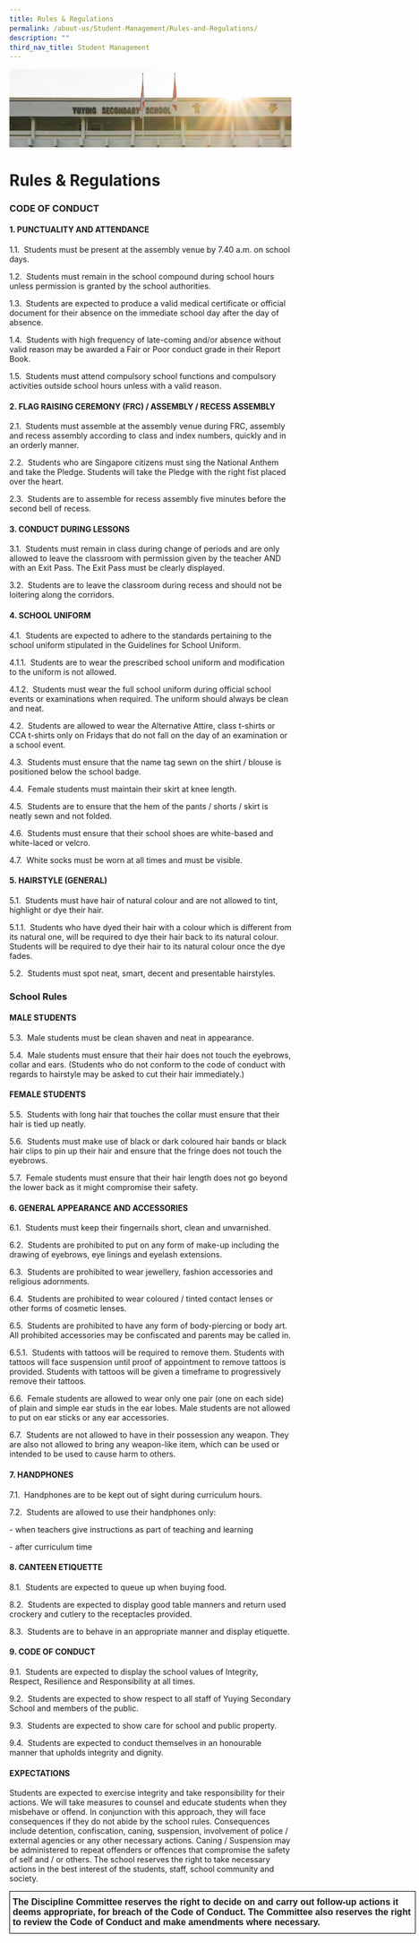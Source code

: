 ```yaml
---
title: Rules & Regulations
permalink: /about-us/Student-Management/Rules-and-Regulations/
description: ""
third_nav_title: Student Management
---
```

![](/images/AboutUs.jpg)

Rules & Regulations
===================


### **CODE OF CONDUCT**

  

#### **1\. PUNCTUALITY AND ATTENDANCE**


1.1.  Students must be present at the assembly venue by 7.40 a.m. on school days.

1.2.  Students must remain in the school compound during school hours unless permission is granted by the school authorities.

1.3.  Students are expected to produce a valid medical certificate or official document for their absence on the immediate school day after the day of absence.

1.4.  Students with high frequency of late-coming and/or absence without valid reason may be awarded a Fair or Poor conduct grade in their Report Book.

1.5.  Students must attend compulsory school functions and compulsory activities outside school hours unless with a valid reason.


#### **2\. FLAG RAISING CEREMONY (FRC) / ASSEMBLY / RECESS ASSEMBLY**

2.1.  Students must assemble at the assembly venue during FRC, assembly and recess assembly according to class and index numbers, quickly and in an orderly manner.

2.2.  Students who are Singapore citizens must sing the National Anthem and take the Pledge. Students will take the Pledge with the right fist placed over the heart.

2.3.  Students are to assemble for recess assembly five minutes before the second bell of recess.

#### **3\. CONDUCT DURING LESSONS**

3.1.  Students must remain in class during change of periods and are only allowed to leave the classroom with permission given by the teacher AND with an Exit Pass. The Exit Pass must be clearly displayed.

3.2.  Students are to leave the classroom during recess and should not be loitering along the corridors.

#### **4\. SCHOOL UNIFORM**

4.1.  Students are expected to adhere to the standards pertaining to the school uniform stipulated in the Guidelines for School Uniform.

4.1.1.  Students are to wear the prescribed school uniform and modification to the uniform is not allowed.

4.1.2.  Students must wear the full school uniform during official school events or examinations when required. The uniform should always be clean and neat.

4.2.  Students are allowed to wear the Alternative Attire, class t-shirts or CCA t-shirts only on Fridays that do not fall on the day of an examination or a school event.

4.3.  Students must ensure that the name tag sewn on the shirt / blouse is positioned below the school badge.

4.4.  Female students must maintain their skirt at knee length.

4.5.  Students are to ensure that the hem of the pants / shorts / skirt is neatly sewn and not folded.

4.6.  Students must ensure that their school shoes are white-based and white-laced or velcro.

4.7.  White socks must be worn at all times and must be visible.


#### **5\. HAIRSTYLE (GENERAL)**

5.1.  Students must have hair of natural colour and are not allowed to tint, highlight or dye their hair.

5.1.1.  Students who have dyed their hair with a colour which is different from its natural one, will be required to dye their hair back to its natural colour. Students will be required to dye their hair to its natural colour once the dye fades.

5.2.  Students must spot neat, smart, decent and presentable hairstyles.

### **School Rules**

#### **MALE STUDENTS**

5.3.  Male students must be clean shaven and neat in appearance.

5.4.  Male students must ensure that their hair does not touch the eyebrows, collar and ears. (Students who do not conform to the code of conduct with regards to hairstyle may be asked to cut their hair immediately.)

#### **FEMALE STUDENTS**

5.5.  Students with long hair that touches the collar must ensure that their hair is tied up neatly.

5.6.  Students must make use of black or dark coloured hair bands or black hair clips to pin up their hair and ensure that the fringe does not touch the eyebrows.

5.7.  Female students must ensure that their hair length does not go beyond the lower back as it might compromise their safety.

#### **6\. GENERAL APPEARANCE AND ACCESSORIES**

6.1.  Students must keep their fingernails short, clean and unvarnished.

6.2.  Students are prohibited to put on any form of make-up including the drawing of eyebrows, eye linings and eyelash extensions.

6.3.  Students are prohibited to wear jewellery, fashion accessories and religious adornments.

6.4.  Students are prohibited to wear coloured / tinted contact lenses or other forms of cosmetic lenses.

6.5.  Students are prohibited to have any form of body-piercing or body art. All prohibited accessories may be confiscated and parents may be called in.

6.5.1.  Students with tattoos will be required to remove them. Students with tattoos will face suspension until proof of appointment to remove tattoos is provided. Students with tattoos will be given a timeframe to progressively remove their tattoos.

6.6.  Female students are allowed to wear only one pair (one on each side) of plain and simple ear studs in the ear lobes. Male students are not allowed to put on ear sticks or any ear accessories.

6.7.  Students are not allowed to have in their possession any weapon. They are also not allowed to bring any weapon-like item, which can be used or intended to be used to cause harm to others.

#### **7\. HANDPHONES**

7.1.  Handphones are to be kept out of sight during curriculum hours.

7.2.  Students are allowed to use their handphones only:

\- when teachers give instructions as part of teaching and learning

\- after curriculum time


#### **8\. CANTEEN ETIQUETTE**

8.1.  Students are expected to queue up when buying food.

8.2.  Students are expected to display good table manners and return used crockery and cutlery to the receptacles provided.

8.3.  Students are to behave in an appropriate manner and display etiquette.


#### **9\. CODE OF CONDUCT**

9.1.  Students are expected to display the school values of Integrity, Respect, Resilience and Responsibility at all times.

9.2.  Students are expected to show respect to all staff of Yuying Secondary School and members of the public.

9.3.  Students are expected to show care for school and public property.

9.4.  Students are expected to conduct themselves in an honourable manner that upholds integrity and dignity.


#### **EXPECTATIONS**

Students are expected to exercise integrity and take responsibility for their actions. We will take measures to counsel and educate students when they misbehave or offend. In conjunction with this approach, they will face consequences if they do not abide by the school rules. Consequences include detention, confiscation, caning, suspension, involvement of police / external agencies or any other necessary actions. Caning / Suspension may be administered to repeat offenders or offences that compromise the safety of self and / or others. The school reserves the right to take necessary actions in the best interest of the students, staff, school community and society.


<style type="text/css">
.tg  {border-collapse:collapse;border-spacing:0;}
.tg td{border-color:black;border-style:solid;border-width:1px;font-family:Arial, sans-serif;font-size:14px;
  overflow:hidden;padding:10px 5px;word-break:normal;}
.tg th{border-color:black;border-style:solid;border-width:1px;font-family:Arial, sans-serif;font-size:14px;
  font-weight:normal;overflow:hidden;padding:10px 5px;word-break:normal;}
.tg .tg-vox4{font-size:16px;font-weight:bold;text-align:left;vertical-align:top}
</style>
<table class="tg" style="undefined;table-layout: fixed; width: 726px">
<colgroup>
<col style="width: 726px">
</colgroup>
<thead>
  <tr>
    <td class="tg-vox4">The Discipline Committee reserves the right to decide on and carry out follow-up actions it deems appropriate, for breach of the Code of Conduct. The Committee also reserves the right to review the Code of Conduct and make amendments where necessary.</td>
  </tr>
</thead>
</table>